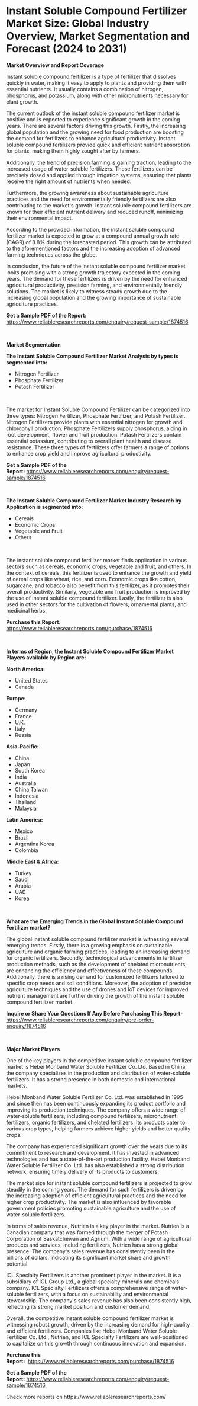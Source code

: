 <p><h1>Instant Soluble Compound Fertilizer Market Size: Global Industry Overview, Market Segmentation and Forecast (2024 to 2031)</h1></p><p><strong>Market Overview and Report Coverage</strong></p>
<p><p>Instant soluble compound fertilizer is a type of fertilizer that dissolves quickly in water, making it easy to apply to plants and providing them with essential nutrients. It usually contains a combination of nitrogen, phosphorus, and potassium, along with other micronutrients necessary for plant growth.</p><p>The current outlook of the instant soluble compound fertilizer market is positive and is expected to experience significant growth in the coming years. There are several factors driving this growth. Firstly, the increasing global population and the growing need for food production are boosting the demand for fertilizers to enhance agricultural productivity. Instant soluble compound fertilizers provide quick and efficient nutrient absorption for plants, making them highly sought after by farmers.</p><p>Additionally, the trend of precision farming is gaining traction, leading to the increased usage of water-soluble fertilizers. These fertilizers can be precisely dosed and applied through irrigation systems, ensuring that plants receive the right amount of nutrients when needed.</p><p>Furthermore, the growing awareness about sustainable agriculture practices and the need for environmentally friendly fertilizers are also contributing to the market's growth. Instant soluble compound fertilizers are known for their efficient nutrient delivery and reduced runoff, minimizing their environmental impact.</p><p>According to the provided information, the instant soluble compound fertilizer market is expected to grow at a compound annual growth rate (CAGR) of 8.8% during the forecasted period. This growth can be attributed to the aforementioned factors and the increasing adoption of advanced farming techniques across the globe.</p><p>In conclusion, the future of the instant soluble compound fertilizer market looks promising with a strong growth trajectory expected in the coming years. The demand for these fertilizers is driven by the need for enhanced agricultural productivity, precision farming, and environmentally friendly solutions. The market is likely to witness steady growth due to the increasing global population and the growing importance of sustainable agriculture practices.</p></p>
<p><strong>Get a Sample PDF of the Report:</strong> <a href="https://www.reliableresearchreports.com/enquiry/request-sample/1874516">https://www.reliableresearchreports.com/enquiry/request-sample/1874516</a></p>
<p>&nbsp;</p>
<p><strong>Market Segmentation</strong></p>
<p><strong>The Instant Soluble Compound Fertilizer Market Analysis by types is segmented into:</strong></p>
<p><ul><li>Nitrogen Fertilizer</li><li>Phosphate Fertilizer</li><li>Potash Fertilizer</li></ul></p>
<p>&nbsp;</p>
<p><p>The market for Instant Soluble Compound Fertilizer can be categorized into three types: Nitrogen Fertilizer, Phosphate Fertilizer, and Potash Fertilizer. Nitrogen Fertilizers provide plants with essential nitrogen for growth and chlorophyll production. Phosphate Fertilizers supply phosphorus, aiding in root development, flower and fruit production. Potash Fertilizers contain essential potassium, contributing to overall plant health and disease resistance. These three types of fertilizers offer farmers a range of options to enhance crop yield and improve agricultural productivity.</p></p>
<p><strong>Get a Sample PDF of the Report:</strong>&nbsp;<a href="https://www.reliableresearchreports.com/enquiry/request-sample/1874516">https://www.reliableresearchreports.com/enquiry/request-sample/1874516</a></p>
<p>&nbsp;</p>
<p><strong>The Instant Soluble Compound Fertilizer Market Industry Research by Application is segmented into:</strong></p>
<p><ul><li>Cereals</li><li>Economic Crops</li><li>Vegetable and Fruit</li><li>Others</li></ul></p>
<p>&nbsp;</p>
<p><p>The instant soluble compound fertilizer market finds application in various sectors such as cereals, economic crops, vegetable and fruit, and others. In the context of cereals, this fertilizer is used to enhance the growth and yield of cereal crops like wheat, rice, and corn. Economic crops like cotton, sugarcane, and tobacco also benefit from this fertilizer, as it promotes their overall productivity. Similarly, vegetable and fruit production is improved by the use of instant soluble compound fertilizer. Lastly, the fertilizer is also used in other sectors for the cultivation of flowers, ornamental plants, and medicinal herbs.</p></p>
<p><strong>Purchase this Report:</strong>&nbsp; <a href="https://www.reliableresearchreports.com/purchase/1874516">https://www.reliableresearchreports.com/purchase/1874516</a></p>
<p>&nbsp;</p>
<p><strong>In terms of Region, the Instant Soluble Compound Fertilizer Market Players available by Region are:</strong></p>
<p>
    <p> <strong> North America: </strong>
        <ul>
            <li>United States</li>
            <li>Canada</li>
        </ul>
        </p> 
    <p> <strong> Europe: </strong>
        <ul>
            <li>Germany</li>
            <li>France</li>
            <li>U.K.</li>
            <li>Italy</li>
            <li>Russia</li>
        </ul>
        </p> 
    <p> <strong> Asia-Pacific: </strong>
        <ul>
            <li>China</li>
            <li>Japan</li>
            <li>South Korea</li>
            <li>India</li>
            <li>Australia</li>
            <li>China Taiwan</li>
            <li>Indonesia</li>
            <li>Thailand</li>
            <li>Malaysia</li>
        </ul>
        </p> 
    <p> <strong> Latin America: </strong>
        <ul>
            <li>Mexico</li>
            <li>Brazil</li>
            <li>Argentina Korea</li>
            <li>Colombia</li>
        </ul>
        </p> 
    <p> <strong> Middle East & Africa: </strong>
        <ul>
            <li>Turkey</li>
            <li>Saudi</li>
            <li>Arabia</li>
            <li>UAE</li>
            <li>Korea</li>
        </ul>
    </p>
    </p>
<p>&nbsp;</p>
<p><strong>What are the Emerging Trends in the Global Instant Soluble Compound Fertilizer market?</strong></p>
<p><p>The global instant soluble compound fertilizer market is witnessing several emerging trends. Firstly, there is a growing emphasis on sustainable agriculture and organic farming practices, leading to an increasing demand for organic fertilizers. Secondly, technological advancements in fertilizer production methods, such as the development of chelated micronutrients, are enhancing the efficiency and effectiveness of these compounds. Additionally, there is a rising demand for customized fertilizers tailored to specific crop needs and soil conditions. Moreover, the adoption of precision agriculture techniques and the use of drones and IoT devices for improved nutrient management are further driving the growth of the instant soluble compound fertilizer market.</p></p>
<p><strong>Inquire or Share Your Questions If Any Before Purchasing This Report</strong>- <a href="https://www.reliableresearchreports.com/enquiry/pre-order-enquiry/1874516">https://www.reliableresearchreports.com/enquiry/pre-order-enquiry/1874516</a></p>
<p>&nbsp;</p>
<p><strong>Major Market Players</strong></p>
<p><p>One of the key players in the competitive instant soluble compound fertilizer market is Hebei Monband Water Soluble Fertilizer Co. Ltd. Based in China, the company specializes in the production and distribution of water-soluble fertilizers. It has a strong presence in both domestic and international markets. </p><p>Hebei Monband Water Soluble Fertilizer Co. Ltd. was established in 1995 and since then has been continuously expanding its product portfolio and improving its production techniques. The company offers a wide range of water-soluble fertilizers, including compound fertilizers, micronutrient fertilizers, organic fertilizers, and chelated fertilizers. Its products cater to various crop types, helping farmers achieve higher yields and better quality crops.</p><p>The company has experienced significant growth over the years due to its commitment to research and development. It has invested in advanced technologies and has a state-of-the-art production facility. Hebei Monband Water Soluble Fertilizer Co. Ltd. has also established a strong distribution network, ensuring timely delivery of its products to customers.</p><p>The market size for instant soluble compound fertilizers is projected to grow steadily in the coming years. The demand for such fertilizers is driven by the increasing adoption of efficient agricultural practices and the need for higher crop productivity. The market is also influenced by favorable government policies promoting sustainable agriculture and the use of water-soluble fertilizers.</p><p>In terms of sales revenue, Nutrien is a key player in the market. Nutrien is a Canadian company that was formed through the merger of Potash Corporation of Saskatchewan and Agrium. With a wide range of agricultural products and services, including fertilizers, Nutrien has a strong global presence. The company's sales revenue has consistently been in the billions of dollars, indicating its significant market share and growth potential.</p><p>ICL Specialty Fertilizers is another prominent player in the market. It is a subsidiary of ICL Group Ltd., a global specialty minerals and chemicals company. ICL Specialty Fertilizers offers a comprehensive range of water-soluble fertilizers, with a focus on sustainability and environmental stewardship. The company's sales revenue has also been consistently high, reflecting its strong market position and customer demand.</p><p>Overall, the competitive instant soluble compound fertilizer market is witnessing robust growth, driven by the increasing demand for high-quality and efficient fertilizers. Companies like Hebei Monband Water Soluble Fertilizer Co. Ltd., Nutrien, and ICL Specialty Fertilizers are well-positioned to capitalize on this growth through continuous innovation and expansion.</p></p>
<p><strong>Purchase this Report:</strong>&nbsp;&nbsp;<a href="https://www.reliableresearchreports.com/purchase/1874516">https://www.reliableresearchreports.com/purchase/1874516</a></p>
<p></p>
<p><strong>Get a Sample PDF of the Report:</strong>&nbsp;<a href="https://www.reliableresearchreports.com/enquiry/request-sample/1874516">https://www.reliableresearchreports.com/enquiry/request-sample/1874516</a></p>
<p>Check more reports on https://www.reliableresearchreports.com/</p>